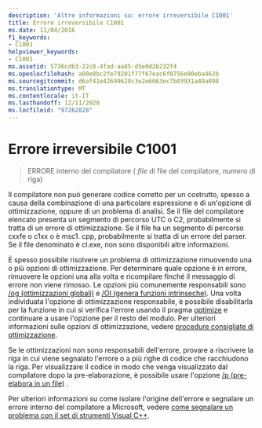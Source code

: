 ```yaml
---
description: 'Altre informazioni su: errore irreversibile C1001'
title: Errore irreversibile C1001
ms.date: 11/04/2016
f1_keywords:
- C1001
helpviewer_keywords:
- C1001
ms.assetid: 5736cdb3-22c8-4fad-aa85-d5e0d2b232f4
ms.openlocfilehash: a00e8bc2fe79201f77f67eac6f0756e90eba462b
ms.sourcegitcommit: d6af41e42699628c3e2e6063ec7b03931a49a098
ms.translationtype: MT
ms.contentlocale: it-IT
ms.lasthandoff: 12/11/2020
ms.locfileid: "97262828"
---
```

# <a name="fatal-error-c1001"></a>Errore irreversibile C1001

> ERRORE interno del compilatore ( *file* di file del compilatore, *numero* di riga)

Il compilatore non può generare codice corretto per un costrutto, spesso a causa della combinazione di una particolare espressione e di un'opzione di ottimizzazione, oppure di un problema di analisi. Se il file del compilatore elencato presenta un segmento di percorso UTC o C2, probabilmente si tratta di un errore di ottimizzazione. Se il file ha un segmento di percorso cxxfe o c1xx o è msc1. cpp, probabilmente si tratta di un errore del parser. Se il file denominato è cl.exe, non sono disponibili altre informazioni.

È spesso possibile risolvere un problema di ottimizzazione rimuovendo una o più opzioni di ottimizzazione. Per determinare quale opzione è in errore, rimuovere le opzioni una alla volta e ricompilare finché il messaggio di errore non viene rimosso. Le opzioni più comunemente responsabili sono [/og (ottimizzazioni globali)](../../build/reference/og-global-optimizations.md) e [/OI (genera funzioni intrinseche)](../../build/reference/oi-generate-intrinsic-functions.md). Una volta individuata l'opzione di ottimizzazione responsabile, è possibile disabilitarla per la funzione in cui si verifica l'errore usando il pragma [optimize](../../preprocessor/optimize.md) e continuare a usare l'opzione per il resto del modulo. Per ulteriori informazioni sulle opzioni di ottimizzazione, vedere [procedure consigliate di ottimizzazione](../../build/optimization-best-practices.md).

Se le ottimizzazioni non sono responsabili dell'errore, provare a riscrivere la riga in cui viene segnalato l'errore o a più righe di codice che racchiudono la riga. Per visualizzare il codice in modo che venga visualizzato dal compilatore dopo la pre-elaborazione, è possibile usare l'opzione [/p (pre-elabora in un file)](../../build/reference/p-preprocess-to-a-file.md) .

Per ulteriori informazioni su come isolare l'origine dell'errore e segnalare un errore interno del compilatore a Microsoft, vedere [come segnalare un problema con il set di strumenti Visual C++](../../overview/how-to-report-a-problem-with-the-visual-cpp-toolset.md).
